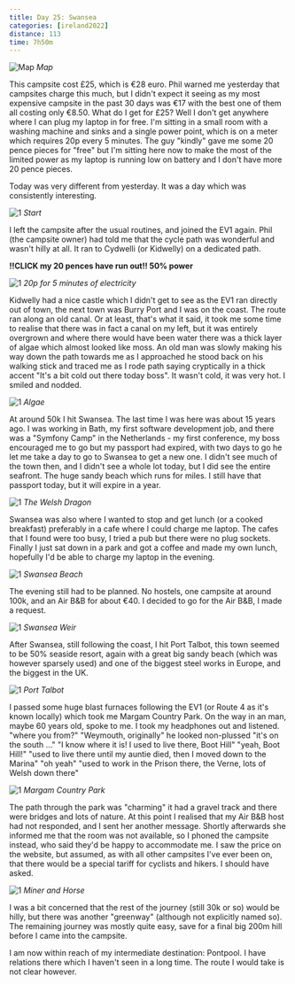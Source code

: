 ```yaml
--- 
title: Day 25: Swansea
categories: [ireland2022]
distance: 113
time: 7h50m
---
```


![Map](/images/ireland2022/20220831_map.jpg) 
*Map*

This campsite cost £25, which is €28 euro. Phil warned me yesterday that
campsites charge this much, but I didn't expect it seeing as my most expensive
campsite in the past 30 days was €17 with the best one of them all costing
only €8.50. What do I get for £25? Well I don't get anywhere where I can plug
my laptop in for free. I'm sitting in a small room with a washing machine and
sinks and a single power point, which is on a meter which requires 20p every 5
minutes. The guy "kindly" gave me some 20 pence pieces for "free" but I'm
sitting here now to make the most of the limited power as my laptop is running
low on battery and I don't have more 20 pence pieces.

Today was very different from yesterday. It was a day which was consistently
interesting.

![1](/images/ireland2022/20220831_1.jpg) 
*Start*

I left the campsite after the usual routines, and joined the EV1 again. Phil
(the campsite owner) had told me that the cycle path was wonderful and wasn't
hilly at all. It ran to Cydwelli (or Kidwelly) on a dedicated path.

**!!CLICK my 20 pences have run out!! 50% power**

![1](/images/ireland2022/20220831_9.jpg) 
*20p for 5 minutes of electricity*

Kidwelly had a nice castle which I didn't get to see as the EV1 ran directly
out of town, the next town was Burry Port and I was on the coast. The route
ran along an old canal. Or at least, that's what it said, it took me some time
to realise that there was in fact a canal on my left, but it was entirely
overgrown and where there would have been water there was a thick layer of
algae which almost looked like moss. An old man was slowly making his way down
the path towards me as I approached he stood back on his walking stick and
traced me as I rode path saying cryptically in a thick accent "It's a bit cold
out there today boss". It wasn't cold, it was very hot. I smiled and nodded.

![1](/images/ireland2022/20220831_2.jpg) 
*Algae*

At around 50k I hit Swansea. The last time I was here was about 15 years ago.
I was working in Bath, my first software development job, and there was a
"Symfony Camp" in the Netherlands - my first conference, my boss encouraged me
to go but my passport had expired, with two days to go he let me take a day to
go to Swansea to get a new one. I didn't see much of the town then, and I
didn't see a whole lot today, but I did see the entire seafront. The huge
sandy beach which runs for miles. I still have that passport today, but it
will expire in a year.

![1](/images/ireland2022/20220831_3.jpg) 
*The Welsh Dragon*

Swansea was also where I wanted to stop and get lunch (or a cooked breakfast)
preferably in a cafe where I could charge me laptop. The cafes that I found
were too busy, I tried a pub but there were no plug sockets. Finally I just
sat down in a park and got a coffee and made my own lunch, hopefully I'd be
able to charge my laptop in the evening.

![1](/images/ireland2022/20220831_4.jpg) 
*Swansea Beach*

The evening still had to be planned. No hostels, one campsite at around 100k,
and an Air B&B for about €40. I decided to go for the Air B&B, I made a
request.

![1](/images/ireland2022/20220831_5.jpg) 
*Swansea Weir*

After Swansea, still following the coast, I hit Port Talbot, this town seemed
to be 50% seaside resort, again with a great big sandy beach (which was
however sparsely used) and one of the biggest steel works in Europe, and the
biggest in the UK.

![1](/images/ireland2022/20220831_6.jpg) 
*Port Talbot*

I passed some huge blast furnaces following the EV1 (or Route 4 as it's known
locally) which took me Margam Country Park. On the way in an man, maybe 60
years old, spoke to me. I took my headphones out and listened. "where you
from?" "Weymouth, originally" he looked non-plussed "it's on the south ..." "I
know where it is! I used to live there, Boot Hill" "yeah, Boot Hill!" "used to
live there until my auntie died, then I moved down to the Marina" "oh yeah"
"used to work in the Prison there, the Verne, lots of Welsh down there"

![1](/images/ireland2022/20220831_7.jpg) 
*Margam Country Park*

The path through the park was "charming" it had a gravel track and there were
bridges and lots of nature. At this point I realised that my Air B&B host had
not responded, and I sent her another message. Shortly afterwards she informed
me that the room was not available, so I phoned the campsite instead, who said
they'd be happy to accommodate me. I saw the price on the website, but assumed,
as with all other campsites I've ever been on, that there would be a special
tariff for cyclists and hikers. I should have asked.

![1](/images/ireland2022/20220831_8.jpg) 
*Miner and Horse*

I was a bit concerned that the rest of the journey (still 30k or so) would be
hilly, but there was another "greenway" (although not explicitly named so).
The remaining journey was mostly quite easy, save for a final big 200m hill
before I came into the campsite.

I am now within reach of my intermediate destination: Pontpool. I have
relations there which I haven't seen in a long time. The route I would take is
not clear however.





